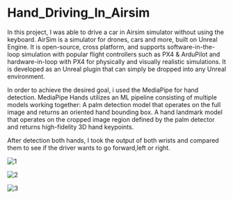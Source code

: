 # Hand_Driving_In_Airsim
In this project, I was able to drive a car in Airsim simulator without using the keyboard. 
AirSim is a simulator for drones, cars and more, built on Unreal Engine. It is open-source, cross platform, and supports software-in-the-loop simulation with popular flight controllers such as PX4 & ArduPilot and hardware-in-loop with PX4 for physically and visually realistic simulations. It is developed as an Unreal plugin that can simply be dropped into any Unreal environment.

In order to achieve the desired goal, i used the MediaPipe for hand detection. MediaPipe Hands utilizes an ML pipeline consisting of multiple models working together: A palm detection model that operates on the full image and returns an oriented hand bounding box. A hand landmark model that operates on the cropped image region defined by the palm detector and returns high-fidelity 3D hand keypoints. 

After detection both hands, I took the output of both wrists and compared them to see if the driver wants to go forward,left or right. 


![1](https://user-images.githubusercontent.com/103439643/171045913-0705b065-cbe7-4aeb-9c4a-30c0c1a4f074.PNG)

![2](https://user-images.githubusercontent.com/103439643/171045920-5b4bae37-1a5c-41ad-94a1-8d2544dad1f1.PNG)

![3](https://user-images.githubusercontent.com/103439643/171045924-31c0f564-1760-4e7f-b95a-8e7035ba9b3e.PNG)
